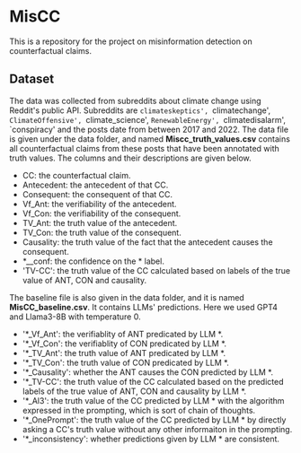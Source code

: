 # MisCC
This is a repository for the project on misinformation detection on counterfactual claims. 

## Dataset
The data was collected from subreddits about climate change using Reddit's public API. Subreddits are `climateskeptics', `climatechange', `ClimateOffensive', `climate\_science',   `RenewableEnergy', `climatedisalarm', `conspiracy' and the posts date from between 2017 and 2022.  The data file is given under the data folder, and named **Miscc_truth_values.csv** contains all counterfactual claims from these posts that have been annotated with truth values. The columns and their descriptions are given below.
- CC: the counterfactual claim. 
- Antecedent: the antecedent of that CC.
- Consequent: the consequent of that CC. 
- Vf_Ant: the verifiability of the antecedent.
- Vf_Con:  the verifiability of the consequent.
- TV_Ant: the truth value of the antecedent.
- TV_Con: the truth value of the consequent.
- Causality: the truth value of the fact that the antecedent causes the consequent.
- *__conf: the confidence on the * label.
- 'TV-CC': the truth value of the CC calculated based on labels of the true value of ANT, CON and causality.

The baseline file is also given in the data folder, and it is named **MisCC_baseline.csv**. It contains LLMs' predictions. Here we used GPT4 and Llama3-8B with temperature 0.
- '*_Vf_Ant': the verifiablity of ANT predicated by LLM *.
- '*_Vf_Con': the verifiablity of CON predicated by LLM *.
- '*_TV_Ant': the truth value of ANT predicated by LLM *.
- '*_TV_Con': the truth value of CON predicated by LLM *.
- '*_Causality': whether the ANT causes the CON predicted by LLM *.
- '*_TV-CC': the truth value of the CC calculated based on the predicted labels of the true value of ANT, CON and causality by LLM *.
- '*_Al3': the truth value of the CC predicted by LLM * with the algorithm expressed in the prompting, which is sort of chain of thoughts.
- '*_OnePrompt': the truth value of the CC predicted by LLM * by directly asking a CC's truth value without any other informaiton in the prompting.
- '*_inconsistency': whether predictions given by LLM * are consistent.

